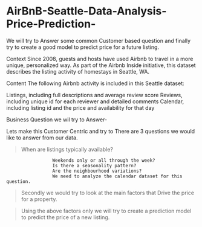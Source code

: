 # AirBnB-Seattle-Data-Analysis-Price-Prediction-
We will try to Answer some common Customer based question and finally try to create a good model to predict price for a future listing.

Context
Since 2008, guests and hosts have used Airbnb to travel in a more unique, personalized way. As part of the Airbnb Inside initiative, this dataset describes the listing activity of homestays in Seattle, WA.

Content
The following Airbnb activity is included in this Seattle dataset:

Listings, including full descriptions and average review score
Reviews, including unique id for each reviewer and detailed comments
Calendar, including listing id and the price and availability for that day

Business Question we wil try to Answer-

Lets make this Customer Centric and try to There are 3 questions we would like to answer from our data.
    
   > When are listings typically available? 

                     Weekends only or all through the week?
                     Is there a seasonality pattern?
                     Are the neighbourhood variations?
                     We need to analyze the calendar dataset for this question.

   > Secondly we would try to look at the main factors that Drive the price for a property.


   > Using the above factors only we will try to create a prediction model to predict the price of a new listing.
